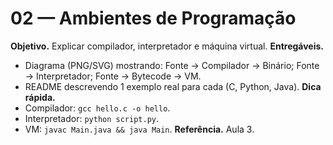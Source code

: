 # 02 — Ambientes de Programação
**Objetivo.** Explicar compilador, interpretador e máquina virtual.
**Entregáveis.**
- Diagrama (PNG/SVG) mostrando: Fonte → Compilador → Binário; Fonte → Interpretador; Fonte → Bytecode → VM.
- README descrevendo 1 exemplo real para cada (C, Python, Java).
**Dica rápida.**
- Compilador: `gcc hello.c -o hello`.
- Interpretador: `python script.py`.
- VM: `javac Main.java && java Main`.
**Referência.** Aula 3.
